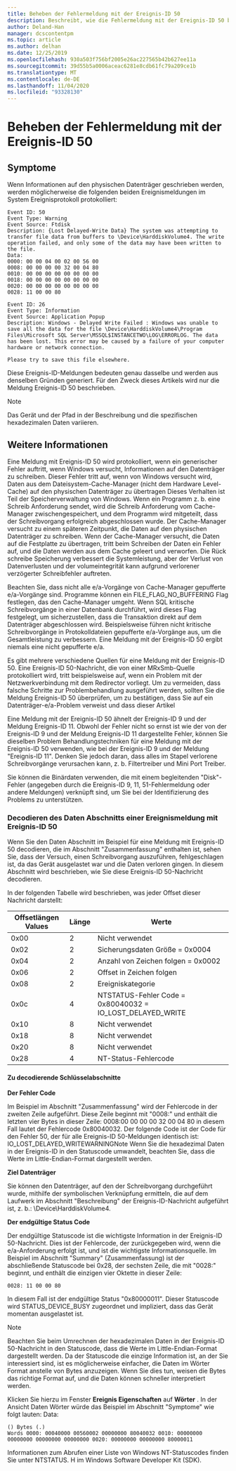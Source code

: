 ```yaml
---
title: Beheben der Fehlermeldung mit der Ereignis-ID 50
description: Beschreibt, wie die Fehlermeldung mit der Ereignis-ID 50 behoben wird.
author: Deland-Han
manager: dcscontentpm
ms.topic: article
ms.author: delhan
ms.date: 12/25/2019
ms.openlocfilehash: 930a503f756bf2005e26ac227565b42b627ee11a
ms.sourcegitcommit: 39d55b5a0006aceac6281e8cdb61fc79a209ce1b
ms.translationtype: MT
ms.contentlocale: de-DE
ms.lasthandoff: 11/04/2020
ms.locfileid: "93328130"
---
```

# <a name="troubleshoot-the-event-id-50-error-message"></a>Beheben der Fehlermeldung mit der Ereignis-ID 50

##  <a name="symptoms"></a>Symptome

Wenn Informationen auf den physischen Datenträger geschrieben werden, werden möglicherweise die folgenden beiden Ereignismeldungen im System Ereignisprotokoll protokolliert: 

```
Event ID: 50 
Event Type: Warning 
Event Source: Ftdisk 
Description: {Lost Delayed-Write Data} The system was attempting to transfer file data from buffers to \Device\HarddiskVolume4. The write operation failed, and only some of the data may have been written to the file.
Data: 
0000: 00 00 04 00 02 00 56 00 
0008: 00 00 00 00 32 00 04 80 
0010: 00 00 00 00 00 00 00 00 
0018: 00 00 00 00 00 00 00 00 
0020: 00 00 00 00 00 00 00 00 
0028: 11 00 00 80 
```

```
Event ID: 26 
Event Type: Information
Event Source: Application Popup
Description: Windows - Delayed Write Failed : Windows was unable to save all the data for the file \Device\HarddiskVolume4\Program Files\Microsoft SQL Server\MSSQL$INSTANCETWO\LOG\ERRORLOG. The data has been lost. This error may be caused by a failure of your computer hardware or network connection.

Please try to save this file elsewhere.
```

Diese Ereignis-ID-Meldungen bedeuten genau dasselbe und werden aus denselben Gründen generiert. Für den Zweck dieses Artikels wird nur die Meldung Ereignis-ID 50 beschrieben.

> [!NOTE] 
> Das Gerät und der Pfad in der Beschreibung und die spezifischen hexadezimalen Daten variieren. 

##  <a name="more-information"></a>Weitere Informationen

Eine Meldung mit Ereignis-ID 50 wird protokolliert, wenn ein generischer Fehler auftritt, wenn Windows versucht, Informationen auf den Datenträger zu schreiben. Dieser Fehler tritt auf, wenn von Windows versucht wird, Daten aus dem Dateisystem-Cache-Manager (nicht dem Hardware Level-Cache) auf den physischen Datenträger zu übertragen Dieses Verhalten ist Teil der Speicherverwaltung von Windows. Wenn ein Programm z. b. eine Schreib Anforderung sendet, wird die Schreib Anforderung vom Cache-Manager zwischengespeichert, und dem Programm wird mitgeteilt, dass der Schreibvorgang erfolgreich abgeschlossen wurde. Der Cache-Manager versucht zu einem späteren Zeitpunkt, die Daten auf den physischen Datenträger zu schreiben. Wenn der Cache-Manager versucht, die Daten auf die Festplatte zu übertragen, tritt beim Schreiben der Daten ein Fehler auf, und die Daten werden aus dem Cache geleert und verworfen. Die Rück schreibe Speicherung verbessert die Systemleistung, aber der Verlust von Datenverlusten und der volumeintegrität kann aufgrund verlorener verzögerter Schreibfehler auftreten.

Beachten Sie, dass nicht alle e/a-Vorgänge von Cache-Manager gepufferte e/a-Vorgänge sind. Programme können ein FILE_FLAG_NO_BUFFERING Flag festlegen, das den Cache-Manager umgeht. Wenn SQL kritische Schreibvorgänge in einer Datenbank durchführt, wird dieses Flag festgelegt, um sicherzustellen, dass die Transaktion direkt auf dem Datenträger abgeschlossen wird. Beispielsweise führen nicht kritische Schreibvorgänge in Protokolldateien gepufferte e/a-Vorgänge aus, um die Gesamtleistung zu verbessern. Eine Meldung mit der Ereignis-ID 50 ergibt niemals eine nicht gepufferte e/a.

Es gibt mehrere verschiedene Quellen für eine Meldung mit der Ereignis-ID 50. Eine Ereignis-ID 50-Nachricht, die von einer MRxSmb-Quelle protokolliert wird, tritt beispielsweise auf, wenn ein Problem mit der Netzwerkverbindung mit dem Redirector vorliegt. Um zu vermeiden, dass falsche Schritte zur Problembehandlung ausgeführt werden, sollten Sie die Meldung Ereignis-ID 50 überprüfen, um zu bestätigen, dass Sie auf ein Datenträger-e/a-Problem verweist und dass dieser Artikel

Eine Meldung mit der Ereignis-ID 50 ähnelt der Ereignis-ID 9 und der Meldung Ereignis-ID 11. Obwohl der Fehler nicht so ernst ist wie der von der Ereignis-ID 9 und der Meldung Ereignis-ID 11 dargestellte Fehler, können Sie dieselben Problem Behandlungstechniken für eine Meldung mit der Ereignis-ID 50 verwenden, wie bei der Ereignis-ID 9 und der Meldung "Ereignis-ID 11". Denken Sie jedoch daran, dass alles im Stapel verlorene Schreibvorgänge verursachen kann, z. b. Filtertreiber und Mini Port Treiber. 

Sie können die Binärdaten verwenden, die mit einem begleitenden "Disk"-Fehler (angegeben durch die Ereignis-ID 9, 11, 51-Fehlermeldung oder andere Meldungen) verknüpft sind, um Sie bei der Identifizierung des Problems zu unterstützen.

###  <a name="how-to-decode-the-data-section-of-an-event-id-50-event-message"></a>Decodieren des Daten Abschnitts einer Ereignismeldung mit Ereignis-ID 50 

Wenn Sie den Daten Abschnitt im Beispiel für eine Meldung mit Ereignis-ID 50 decodieren, die im Abschnitt "Zusammenfassung" enthalten ist, sehen Sie, dass der Versuch, einen Schreibvorgang auszuführen, fehlgeschlagen ist, da das Gerät ausgelastet war und die Daten verloren gingen. In diesem Abschnitt wird beschrieben, wie Sie diese Ereignis-ID 50-Nachricht decodieren. 

In der folgenden Tabelle wird beschrieben, was jeder Offset dieser Nachricht darstellt: 

|Offsetlängen Values|Länge|Werte|
|-----------|------------|---------|
|0x00|2|Nicht verwendet|
|0x02|2|Sicherungsdaten Größe = 0x0004|
|0x04|2|Anzahl von Zeichen folgen = 0x0002|
|0x06|2|Offset in Zeichen folgen|
|0x08|2|Ereigniskategorie|
|0x0c|4|NTSTATUS-Fehler Code = 0x80040032 = IO_LOST_DELAYED_WRITE|
|0x10|8|Nicht verwendet|
|0x18|8|Nicht verwendet|
|0x20|8|Nicht verwendet|
|0x28|4|NT-Status-Fehlercode|

#### <a name="key-sections-to-decode"></a>Zu decodierende Schlüsselabschnitte

**Der Fehler Code**

Im Beispiel im Abschnitt "Zusammenfassung" wird der Fehlercode in der zweiten Zeile aufgeführt. Diese Zeile beginnt mit "0008:" und enthält die letzten vier Bytes in dieser Zeile: 0008:00 00 00 00 32 00 04 80 in diesem Fall lautet der Fehlercode 0x80040032. Der folgende Code ist der Code für den Fehler 50, der für alle Ereignis-ID 50-Meldungen identisch ist: IO_LOST_DELAYED_WRITEWARNINGNote Wenn Sie die hexadezimal Daten in der Ereignis-ID in den Statuscode umwandelt, beachten Sie, dass die Werte im Little-Endian-Format dargestellt werden.

**Ziel Datenträger**

Sie können den Datenträger, auf den der Schreibvorgang durchgeführt wurde, mithilfe der symbolischen Verknüpfung ermitteln, die auf dem Laufwerk im Abschnitt "Beschreibung" der Ereignis-ID-Nachricht aufgeführt ist, z. b.: \Device\HarddiskVolume4.

**Der endgültige Status Code**

Der endgültige Statuscode ist die wichtigste Information in der Ereignis-ID 50-Nachricht. Dies ist der Fehlercode, der zurückgegeben wird, wenn die e/a-Anforderung erfolgt ist, und ist die wichtigste Informationsquelle. Im Beispiel im Abschnitt "Summary" (Zusammenfassung) ist der abschließende Statuscode bei 0x28, der sechsten Zeile, die mit "0028:" beginnt, und enthält die einzigen vier Oktette in dieser Zeile: 

```
0028: 11 00 00 80 
```

In diesem Fall ist der endgültige Status "0x80000011". Dieser Statuscode wird STATUS_DEVICE_BUSY zugeordnet und impliziert, dass das Gerät momentan ausgelastet ist.

> [!NOTE] 
> Beachten Sie beim Umrechnen der hexadezimalen Daten in der Ereignis-ID 50-Nachricht in den Statuscode, dass die Werte im Little-Endian-Format dargestellt werden. Da der Statuscode die einzige Information ist, an der Sie interessiert sind, ist es möglicherweise einfacher, die Daten im Wörter Format anstelle von Bytes anzuzeigen. Wenn Sie dies tun, weisen die Bytes das richtige Format auf, und die Daten können schneller interpretiert werden.

Klicken Sie hierzu im Fenster **Ereignis Eigenschaften** auf **Wörter** . In der Ansicht Daten Wörter würde das Beispiel im Abschnitt "Symptome" wie folgt lauten: Data: 

```
() Bytes (.) 
Words 0000: 00040000 00560002 00000000 80040032 0010: 00000000 00000000 00000000 00000000 0020: 00000000 00000000 80000011
```

Informationen zum Abrufen einer Liste von Windows NT-Statuscodes finden Sie unter NTSTATUS. H im Windows Software Developer Kit (SDK).
